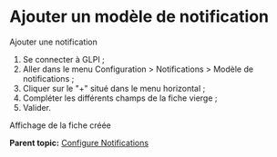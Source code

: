 Ajouter un modèle de notification
=================================

Ajouter une notification

1.  Se connecter à GLPI ;
2.  Aller dans le menu Configuration \> Notifications \> Modèle de
    notifications ;
3.  Cliquer sur le "+" situé dans le menu horizontal ;
4.  Compléter les différents champs de la fiche vierge ;
5.  Valider.

Affichage de la fiche créée

**Parent topic:** [Configure
Notifications](../glpi/config_notification.html "Notifications are configured from the menu Setup > Notifications ;")
